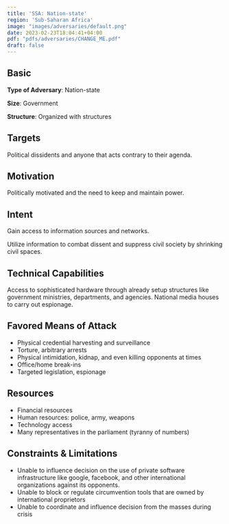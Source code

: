 ```yaml
---
title: 'SSA: Nation-state'
region: 'Sub-Saharan Africa'
image: "images/adversaries/default.png"
date: 2023-02-23T18:04:41+04:00
pdf: "pdfs/adversaries/CHANGE_ME.pdf"
draft: false
---
```


## Basic

**Type of Adversary**: Nation-state

**Size**: Government

**Structure**: Organized with structures


## Targets

Political dissidents and anyone that acts contrary to their agenda.


## Motivation

Politically motivated and the need to keep and maintain power.


## Intent

Gain access to information sources and networks.

Utilize information to combat dissent and suppress civil society by shrinking
civil spaces.


## Technical Capabilities

Access to sophisticated hardware through already setup structures like
government ministries, departments, and agencies. National media houses to
carry out espionage.


## Favored Means of Attack

- Physical credential harvesting and surveillance
- Torture, arbitrary arrests
- Physical intimidation, kidnap, and even killing opponents at times
- Office/home break-ins
- Targeted legislation, espionage


## Resources

- Financial resources
- Human resources: police, army, weapons
- Technology access
- Many representatives in the parliament (tyranny of numbers)


## Constraints & Limitations

- Unable to influence decision on the use of private software infrastructure
  like google, facebook, and other international organizations against its
  opponents.
- Unable to block or regulate circumvention tools that are owned by
  international proprietors
- Unable to coordinate and influence decision from the masses during crisis
